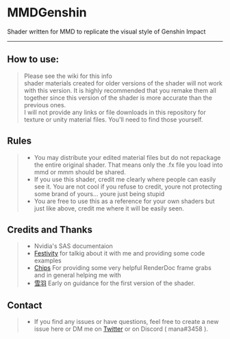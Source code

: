 # MMDGenshin
Shader written for MMD to replicate the visual style of Genshin Impact

***

## How to use:
> Please see the wiki for this info
> <br> shader materials created for older versions of the shader will not work with this version. It is highly recommended that you remake them all together since this version of the shader is more accurate than the previous ones.
> <br> I will not provide any links or file downloads in this repository for texture or unity material files. You'll need to find those yourself. 
> <br> 

## Rules 
> - You may distribute your edited material files but do not repackage the entire original shader. That means only the .fx file you load into mmd or mmm should be shared.
> - If you use this shader, credit me clearly where people can easily see it.  You are not cool if you refuse to credit, youre not protecting some brand of yours... youre just being stupid 
> - You are free to use this as a reference for your own shaders but just like above, credit me where it will be easily seen.

## Credits and Thanks
> - Nvidia's SAS documentaion 
> - [Festivity](https://github.com/festivize) for talkig about it with me and providing some code examples
> - [Chips](https://github.com/Elysia-simp) For providing some very helpful RenderDoc frame grabs and in general helping me with 
> - [雪羽](https://zhuanlan.zhihu.com/p/360229590) Early on guidance for the first version of the shader.  

## Contact 
> - If you find any issues or have questions, feel free to create a new issue here or DM me on [Twitter](https://twitter.com/Manashiku) or on Discord ( mana#3458 ). 
> 
